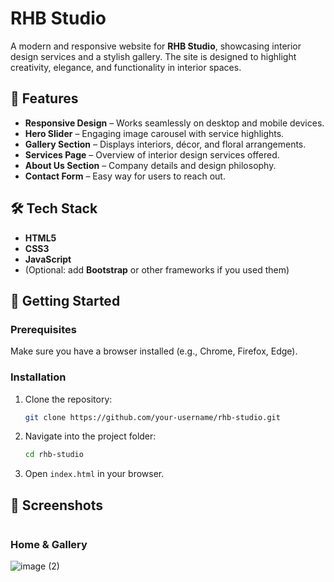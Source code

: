 # RHB Studio

A modern and responsive website for **RHB Studio**, showcasing interior design services and a stylish gallery. The site is designed to highlight creativity, elegance, and functionality in interior spaces.

## 🌟 Features

* **Responsive Design** – Works seamlessly on desktop and mobile devices.
* **Hero Slider** – Engaging image carousel with service highlights.
* **Gallery Section** – Displays interiors, décor, and floral arrangements.
* **Services Page** – Overview of interior design services offered.
* **About Us Section** – Company details and design philosophy.
* **Contact Form** – Easy way for users to reach out.

## 🛠️ Tech Stack

* **HTML5**
* **CSS3**
* **JavaScript**
* (Optional: add **Bootstrap** or other frameworks if you used them)

## 🚀 Getting Started

### Prerequisites

Make sure you have a browser installed (e.g., Chrome, Firefox, Edge).

### Installation

1. Clone the repository:

   ```bash
   git clone https://github.com/your-username/rhb-studio.git
   ```
2. Navigate into the project folder:

   ```bash
   cd rhb-studio
   ```
3. Open `index.html` in your browser.

## 📸 Screenshots
````
````
### Home & Gallery
![image (2)](https://github.com/user-attachments/assets/f3234724-3f9b-4b1c-94d9-72cc9e2e936f)




